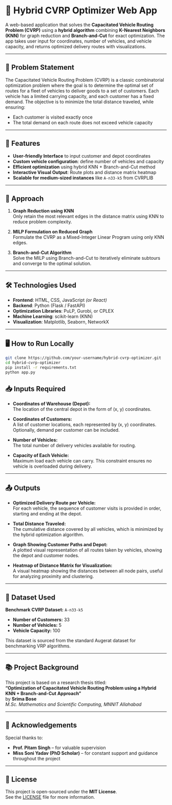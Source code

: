 # 🚚 Hybrid CVRP Optimizer Web App

A web-based application that solves the **Capacitated Vehicle Routing Problem (CVRP)** using a **hybrid algorithm** combining **K-Nearest Neighbors (KNN)** for graph reduction and **Branch-and-Cut** for exact optimization. The app takes user input for coordinates, number of vehicles, and vehicle capacity, and returns optimized delivery routes with visualizations.

---

## 📌 Problem Statement

The Capacitated Vehicle Routing Problem (CVRP) is a classic combinatorial optimization problem where the goal is to determine the optimal set of routes for a fleet of vehicles to deliver goods to a set of customers. Each vehicle has a limited carrying capacity, and each customer has a fixed demand. The objective is to minimize the total distance traveled, while ensuring:
- Each customer is visited exactly once
- The total demand on each route does not exceed vehicle capacity

---

## 🚀 Features

- **User-friendly Interface** to input customer and depot coordinates
- **Custom vehicle configuration**: define number of vehicles and capacity
- **Efficient optimization** using hybrid KNN + Branch-and-Cut method
- **Interactive Visual Output**: Route plots and distance matrix heatmap
- **Scalable for medium-sized instances** like `A-n33-k5` from CVRPLIB

---

## 🧠 Approach

1. **Graph Reduction using KNN**  
   Only retain the most relevant edges in the distance matrix using KNN to reduce problem complexity.

2. **MILP Formulation on Reduced Graph**  
   Formulate the CVRP as a Mixed-Integer Linear Program using only KNN edges.

3. **Branch-and-Cut Algorithm**  
   Solve the MILP using Branch-and-Cut to iteratively eliminate subtours and converge to the optimal solution.

---

## 🛠 Technologies Used

- **Frontend**: HTML, CSS, JavaScript *(or React)*
- **Backend**: Python (Flask / FastAPI)
- **Optimization Libraries**: PuLP, Gurobi, or CPLEX
- **Machine Learning**: scikit-learn (KNN)
- **Visualization**: Matplotlib, Seaborn, NetworkX

---

## 🖥️ How to Run Locally

```bash
git clone https://github.com/your-username/hybrid-cvrp-optimizer.git
cd hybrid-cvrp-optimizer
pip install -r requirements.txt
python app.py

`````````
## 📥 Inputs Required

- **Coordinates of Warehouse (Depot):**  
  The location of the central depot in the form of (x, y) coordinates.

- **Coordinates of Customers:**  
  A list of customer locations, each represented by (x, y) coordinates. Optionally, demand per customer can be included.

- **Number of Vehicles:**  
  The total number of delivery vehicles available for routing.

- **Capacity of Each Vehicle:**  
  Maximum load each vehicle can carry. This constraint ensures no vehicle is overloaded during delivery.

---

## 📤 Outputs

- **Optimized Delivery Route per Vehicle:**  
  For each vehicle, the sequence of customer visits is provided in order, starting and ending at the depot.

- **Total Distance Traveled:**  
  The cumulative distance covered by all vehicles, which is minimized by the hybrid optimization algorithm.

- **Graph Showing Customer Paths and Depot:**  
  A plotted visual representation of all routes taken by vehicles, showing the depot and customer nodes.

- **Heatmap of Distance Matrix for Visualization:**  
  A visual heatmap showing the distances between all node pairs, useful for analyzing proximity and clustering.

---

## 📝 Dataset Used

**Benchmark CVRP Dataset:** `A-n33-k5`  
- **Number of Customers:** 33  
- **Number of Vehicles:** 5  
- **Vehicle Capacity:** 100  

This dataset is sourced from the standard Augerat dataset for benchmarking VRP algorithms.

---

## 📚 Project Background

This project is based on a research thesis titled:  
**“Optimization of Capacitated Vehicle Routing Problem using a Hybrid KNN + Branch-and-Cut Approach”**  
by **Srima Bose**  
*M.Sc. Mathematics and Scientific Computing, MNNIT Allahabad*

---

## 🙏 Acknowledgements

Special thanks to:

- **Prof. Pitam Singh** – for valuable supervision  
- **Miss Soni Yadav (PhD Scholar)** – for constant support and guidance throughout the project

---

## 🪪 License

This project is open-sourced under the **MIT License**.  
See the [LICENSE](LICENSE) file for more information.

